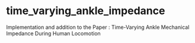 # time_varying_ankle_impedance
Implementation and addition to the Paper : Time-Varying Ankle Mechanical Impedance During Human Locomotion

